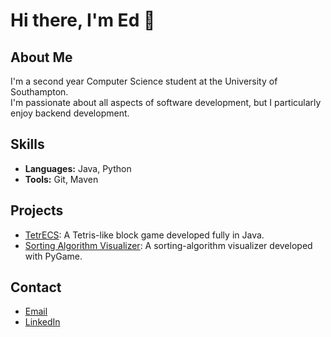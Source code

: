 # Hi there, I'm Ed 👋

## About Me
I'm a second year Computer Science student at the University of Southampton.  
I'm passionate about all aspects of software development, but I particularly enjoy backend development.

## Skills
- **Languages:** Java, Python
- **Tools:** Git, Maven


## Projects
- [TetrECS](https://github.com/EdWrayy/TetrECS): A Tetris-like block game developed fully in Java.
- [Sorting Algorithm Visualizer](https://github.com/EdWrayy/Algorithm-VIsualizer): A sorting-algorithm visualizer developed with PyGame.

## Contact
- [Email](mailto:edjwray@icloud.com)
- [LinkedIn](https://www.linkedin.com/in/edjwray/)
